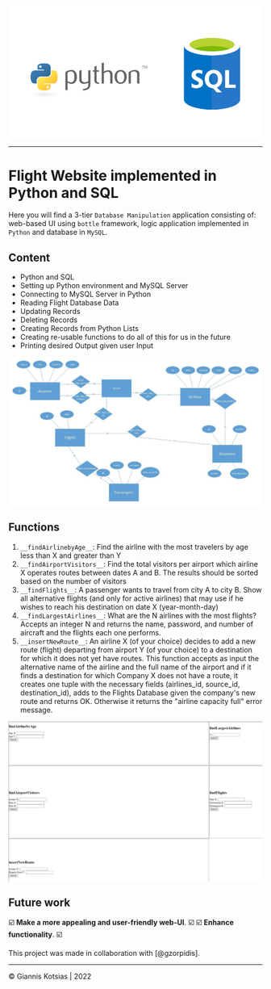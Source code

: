 <center><img src="./img/intro.png" align="center"></center>

---
# Flight Website implemented in Python and SQL
Here you will find a 3-tier ```Database Manipulation``` application consisting of: web-based UI using ```bottle``` framework, logic application implemented in ```Python``` and database in ```MySQL```. 

## Content
- Python and SQL 
- Setting up Python environment and MySQL Server
- Connecting to MySQL Server in Python
- Reading Flight Database Data
- Updating Records
- Deleting Records
- Creating Records from Python Lists
- Creating re-usable functions to do all of this for us in the future
- Printing desired Output given user Input

<center><img src="./img/database.png" align="center"></center>

## Functions
1. ```__findAirlinebyAge__```: Find the airline with the most travelers by age
less than X and greater than Y
2. ```__findAirportVisitors__```: Find the total visitors per airport which airline X operates routes between dates A and B. The results should be sorted based on the number of visitors
3. ```__findFlights__```: A passenger wants to travel from city A to city B. Show all alternative flights (and only for active airlines) that may use if he wishes to reach his destination on date X (year-month-day)
4. ```__findLargestAirlines__```: What are the N airlines with the most flights? Accepts an integer N and returns the name, password, and number of aircraft and the flights each one performs.
5. ```__insertNewRoute__```: An airline X (of your choice) decides to add a new route (flight) departing from airport Y (of your choice) to a destination for which it does not yet have routes. This function accepts as input the alternative name of the airline and the full name of the airport and if it finds a destination for which Company X does not have a route, it creates one tuple with the necessary fields (airlines_id, source_id, destination_id), adds to the Flights Database given the company's new route and returns OK. Otherwise it returns the "airline capacity full" error message.

<center><img src="./img/screenshot.png" align="center"></center>

## Future work
☑️ __Make a more appealing and user-friendly web-UI__. ☑️
☑️ __Enhance functionality__. ☑️

This project was made in collaboration with [@gzorpidis].

---

© Giannis Kotsias | 2022
